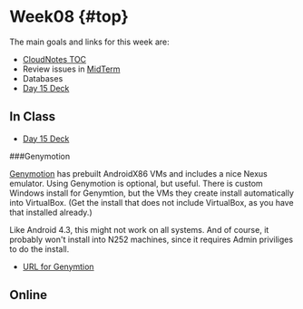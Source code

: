 Week08 {#top}
======

The main goals and links for this week are:

- [CloudNotes TOC](../CloudNotes.html)
- Review issues in [MidTerm](Week07.html#midterm-part-i)
- Databases 
- [Day 15 Deck](http://bit.ly/16ZBljB)

In Class
--------

- [Day 15 Deck](http://bit.ly/16ZBljB)

###Genymotion

[Genymotion](http://www.genymotion.com/) has prebuilt AndroidX86 VMs 
and includes a nice Nexus emulator. Using Genymotion is optional, 
but useful. There is custom Windows install for Genymtion, but the 
VMs they create install automatically into VirtualBox. (Get the install
that does not include VirtualBox, as you have that installed already.)

Like Android 4.3, this might not work on all systems. And of course,
it probably won't install into N252 machines, since it requires 
Admin priviliges to do the install.

- [URL for Genymtion](http://www.genymotion.com/)


Online
------
